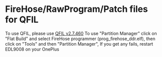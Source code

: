 # FireHose/RawProgram/Patch files for QFIL
To use QFIL, please use [QFIL v2.7.460](https://qpsttool.com/qpst-tool-v2-7-460)
To use "Partition Manager" click on "Flat Build" and select FireHose programmer (prog_firehose_ddr.elf), then click on "Tools" and then "Partition Manager", If you get any fails, restart EDL9008 on your OnePlus
